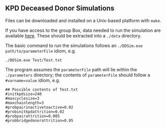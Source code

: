 
## KPD Deceased Donor Simulations

Files can be downloaded and installed on a Unix-based platform with `make`.

If you have access to the group Box, data needed to run the simulation
are available [here](https://umich.app.box.com/folder/75240512306
"MBox link"). These should be extracted into a `./data` directory.

The basic command to run the simulations follows an `./DDSim.exe
path/to/parameterFile` idiom, e.g.

```Shell
./DDSim.exe Test/Test.txt
```

The program assumes the `parameterFile` path will lie within the
`./parameters` directory; the contents of `parameterFile` should
follow a `#varname=value` idiom, e.g.

```
## Possible contents of Test.txt
#initkpdsize=240
#maxcyclesize=3
#maxchainlength=3
#probpairinactivetoactive=0.02
#probinitkpdattrition=0.02
#probpairattrition=0.005
#probbridgedonorattrition=0.05
```
